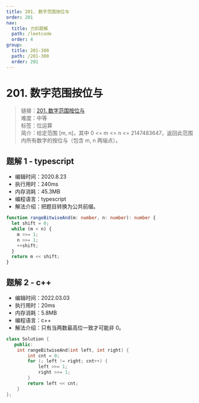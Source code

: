 ```yaml
---
title: 201. 数字范围按位与
order: 201
nav:
  title: 力扣题解
  path: /leetcode
  order: 4
group:
  title: 201-300
  path: /201-300
  order: 201
---
```


# 201. 数字范围按位与

> 链接：[201. 数字范围按位与](https://leetcode-cn.com/problems/bitwise-and-of-numbers-range/)  
> 难度：中等  
> 标签：位运算  
> 简介：给定范围 [m, n]，其中 0 <= m <= n <= 2147483647，返回此范围内所有数字的按位与（包含 m, n 两端点）。

## 题解 1 - typescript

- 编辑时间：2020.8.23
- 执行用时：240ms
- 内存消耗：45.3MB
- 编程语言：typescript
- 解法介绍：把题目转换为公共前缀。

```typescript
function rangeBitwiseAnd(m: number, n: number): number {
  let shift = 0;
  while (m < n) {
    m >>= 1;
    n >>= 1;
    ++shift;
  }
  return m << shift;
}
```

## 题解 2 - c++

- 编辑时间：2022.03.03
- 执行用时：20ms
- 内存消耗：5.8MB
- 编程语言：c++
- 解法介绍：只有当两数最高位一致才可能非 0。

```cpp
class Solution {
   public:
    int rangeBitwiseAnd(int left, int right) {
        int cnt = 0;
        for (; left != right; cnt++) {
            left >>= 1;
            right >>= 1;
        }
        return left << cnt;
    }
};
```
